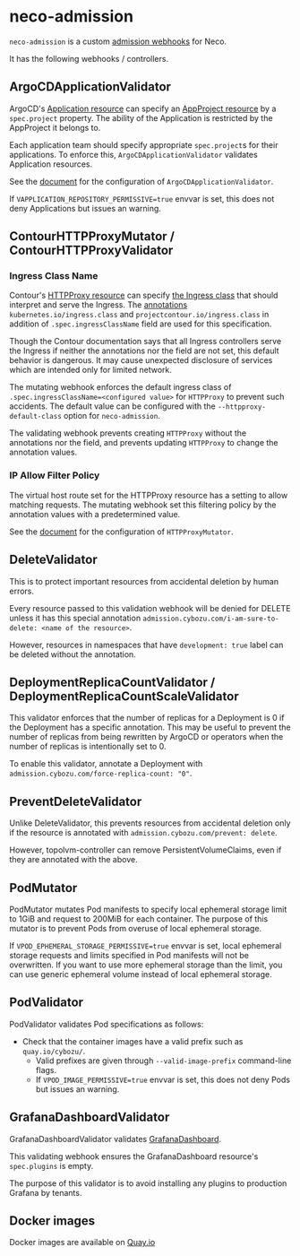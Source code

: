 neco-admission
==============

`neco-admission` is a custom [admission webhooks](https://kubernetes.io/docs/reference/access-authn-authz/extensible-admission-controllers/) for Neco.

It has the following webhooks / controllers.

ArgoCDApplicationValidator
--------------------------

ArgoCD's [Application resource](https://github.com/argoproj/argo-cd/blob/master/manifests/crds/application-crd.yaml)
can specify an [AppProject resource](https://github.com/argoproj/argo-cd/blob/master/manifests/crds/appproject-crd.yaml)
by a `spec.project` property.
The ability of the Application is restricted by the AppProject it belongs to.

Each application team should specify appropriate `spec.project`s for
their applications.
To enforce this, `ArgoCDApplicationValidator` validates Application resources.

See the [document](docs/configuration.md#argocdapplicationvalidator) for
the configuration of `ArgoCDApplicationValidator`.

If `VAPPLICATION_REPOSITORY_PERMISSIVE=true` envvar is set, this does not deny Applications but issues an warning.

ContourHTTPProxyMutator / ContourHTTPProxyValidator
---------------------------------------------------

### Ingress Class Name

Contour's [HTTPProxy resource](https://projectcontour.io/docs/main/config/fundamentals/) can specify
[the Ingress class](https://projectcontour.io/docs/main/config/ingress/) that should interpret and serve the Ingress.
The [annotations](https://projectcontour.io/docs/main/config/annotations/)
`kubernetes.io/ingress.class` and `projectcontour.io/ingress.class` in addition of `.spec.ingressClassName` field are used
for this specification.

Though the Contour documentation says that all Ingress controllers serve
the Ingress if neither the annotations nor the field are not set, this default behavior is dangerous.
It may cause unexpected disclosure of services which are intended only for
limited network.

The mutating webhook enforces the default ingress class of `.spec.ingressClassName=<configured value>` for `HTTPProxy` to prevent such accidents.
The default value can be configured with the `--httpproxy-default-class` option for `neco-admission`.

The validating webhook prevents creating `HTTPProxy` without the annotations nor the field, and prevents updating `HTTPProxy` to change the annotation values.

### IP Allow Filter Policy

The virtual host route set for the HTTPProxy resource has a setting to allow matching requests.
The mutating webhook set this filtering policy by the annotation values with a predetermined value.

See the [document](docs/configuration.md#httpproxymutator) for
the configuration of `HTTPProxyMutator`.

DeleteValidator
---------------

This is to protect important resources from accidental deletion by human errors.

Every resource passed to this validation webhook will be denied for DELETE
unless it has this special annotation `admission.cybozu.com/i-am-sure-to-delete: <name of the resource>`.

However, resources in namespaces that have `development: true` label can be deleted without the annotation.

DeploymentReplicaCountValidator / DeploymentReplicaCountScaleValidator
----------------------------------------------------------------------

This validator enforces that the number of replicas for a Deployment is 0 if the Deployment has a specific annotation.
This may be useful to prevent the number of replicas from being rewritten by ArgoCD or operators when the number of replicas is intentionally set to 0.

To enable this validator, annotate a Deployment with `admission.cybozu.com/force-replica-count: "0"`.

PreventDeleteValidator
----------------------

Unlike DeleteValidator, this prevents resources from accidental deletion only
if the resource is annotated with `admission.cybozu.com/prevent: delete`.

However, topolvm-controller can remove PersistentVolumeClaims, even if they are annotated with the above.

PodMutator
----------

PodMutator mutates Pod manifests to specify local ephemeral storage limit to 1GiB and request to 200MiB for each container.
The purpose of this mutator is to prevent Pods from overuse of local ephemeral storage.

If `VPOD_EPHEMERAL_STORAGE_PERMISSIVE=true` envvar is set, local ephemeral storage requests and limits specified in 
Pod manifests will not be overwritten.
If you want to use more ephemeral storage than the limit, you can use generic ephemeral volume instead of
local ephemeral storage.


PodValidator
------------

PodValidator validates Pod specifications as follows:

- Check that the container images have a valid prefix such as `quay.io/cybozu/`.
    - Valid prefixes are given through `--valid-image-prefix` command-line flags.
    - If `VPOD_IMAGE_PERMISSIVE=true` envvar is set, this does not deny Pods but issues an warning.

GrafanaDashboardValidator
-------------------------

GrafanaDashboardValidator validates [GrafanaDashboard](https://grafana-operator.github.io/grafana-operator/docs/api/#grafanadashboard).

This validating webhook ensures the GrafanaDashboard resource's `spec.plugins` is empty.

The purpose of this validator is to avoid installing any plugins to production Grafana by tenants.

Docker images
-------------

Docker images are available on [Quay.io](https://quay.io/repository/cybozu/neco-admission)
